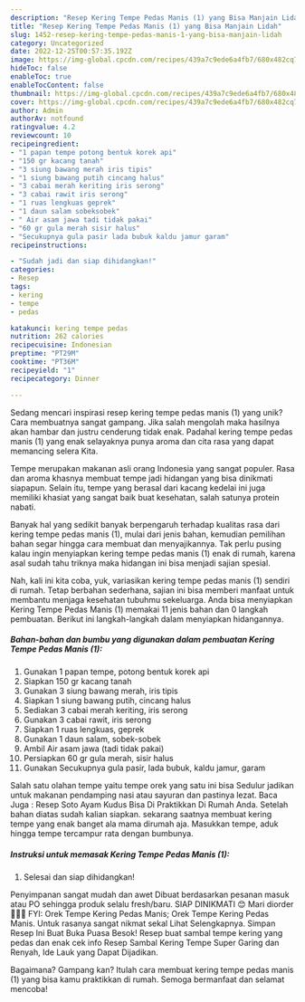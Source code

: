 ```yaml
---
description: "Resep Kering Tempe Pedas Manis (1) yang Bisa Manjain Lidah"
title: "Resep Kering Tempe Pedas Manis (1) yang Bisa Manjain Lidah"
slug: 1452-resep-kering-tempe-pedas-manis-1-yang-bisa-manjain-lidah
category: Uncategorized
date: 2022-12-25T00:57:35.192Z
image: https://img-global.cpcdn.com/recipes/439a7c9ede6a4fb7/680x482cq70/kering-tempe-pedas-manis-1-foto-resep-utama.jpg
hideToc: false
enableToc: true
enableTocContent: false
thumbnail: https://img-global.cpcdn.com/recipes/439a7c9ede6a4fb7/680x482cq70/kering-tempe-pedas-manis-1-foto-resep-utama.jpg
cover: https://img-global.cpcdn.com/recipes/439a7c9ede6a4fb7/680x482cq70/kering-tempe-pedas-manis-1-foto-resep-utama.jpg
author: Admin
authorAv: notfound
ratingvalue: 4.2
reviewcount: 10
recipeingredient:
- "1 papan tempe potong bentuk korek api"
- "150 gr kacang tanah"
- "3 siung bawang merah iris tipis"
- "1 siung bawang putih cincang halus"
- "3 cabai merah keriting iris serong"
- "3 cabai rawit iris serong"
- "1 ruas lengkuas geprek"
- "1 daun salam sobeksobek"
- " Air asam jawa tadi tidak pakai"
- "60 gr gula merah sisir halus"
- "Secukupnya gula pasir lada bubuk kaldu jamur garam"
recipeinstructions:

- "Sudah jadi dan siap dihidangkan!"
categories:
- Resep
tags:
- kering
- tempe
- pedas

katakunci: kering tempe pedas 
nutrition: 262 calories
recipecuisine: Indonesian
preptime: "PT29M"
cooktime: "PT36M"
recipeyield: "1"
recipecategory: Dinner

---
```





Sedang mencari inspirasi resep kering tempe pedas manis (1) yang unik? Cara membuatnya sangat gampang. Jika salah mengolah maka hasilnya akan hambar dan justru cenderung tidak enak. Padahal kering tempe pedas manis (1) yang enak selayaknya punya aroma dan cita rasa yang dapat memancing selera Kita.





Tempe merupakan makanan asli orang Indonesia yang sangat populer. Rasa dan aroma khasnya membuat tempe jadi hidangan yang bisa dinikmati siapapun. Selain itu, tempe yang berasal dari kacang kedelai ini juga memiliki khasiat yang sangat baik buat kesehatan, salah satunya protein nabati.

Banyak hal yang sedikit banyak berpengaruh terhadap kualitas rasa dari kering tempe pedas manis (1), mulai dari jenis bahan, kemudian pemilihan bahan segar hingga cara membuat dan menyajikannya. Tak perlu pusing kalau ingin menyiapkan kering tempe pedas manis (1) enak di rumah, karena asal sudah tahu triknya maka hidangan ini bisa menjadi sajian spesial.






Nah, kali ini kita coba, yuk, variasikan kering tempe pedas manis (1) sendiri di rumah. Tetap berbahan sederhana, sajian ini bisa memberi manfaat untuk membantu menjaga kesehatan tubuhmu sekeluarga. Anda bisa menyiapkan Kering Tempe Pedas Manis (1) memakai 11 jenis bahan dan 0 langkah pembuatan. Berikut ini langkah-langkah dalam menyiapkan hidangannya.

<!--inarticleads1-->

##### Bahan-bahan dan bumbu yang digunakan dalam pembuatan Kering Tempe Pedas Manis (1):

1. Gunakan 1 papan tempe, potong bentuk korek api
1. Siapkan 150 gr kacang tanah
1. Gunakan 3 siung bawang merah, iris tipis
1. Siapkan 1 siung bawang putih, cincang halus
1. Sediakan 3 cabai merah keriting, iris serong
1. Gunakan 3 cabai rawit, iris serong
1. Siapkan 1 ruas lengkuas, geprek
1. Gunakan 1 daun salam, sobek-sobek
1. Ambil  Air asam jawa (tadi tidak pakai)
1. Persiapkan 60 gr gula merah, sisir halus
1. Gunakan Secukupnya gula pasir, lada bubuk, kaldu jamur, garam


Salah satu olahan tempe yaitu tempe orek yang satu ini bisa Sedulur jadikan untuk makanan pendamping nasi atau sayuran dan pastinya lezat. Baca Juga : Resep Soto Ayam Kudus Bisa Di Praktikkan Di Rumah Anda. Setelah bahan diatas sudah kalian siapkan. sekarang saatnya membuat kering tempe yang enak banget ala mama dirumah aja. Masukkan tempe, aduk hingga tempe tercampur rata dengan bumbunya. 

<!--inarticleads2-->

##### Instruksi untuk memasak Kering Tempe Pedas Manis (1):


1. Selesai dan siap dihidangkan!

Penyimpanan sangat mudah dan awet Dibuat berdasarkan pesanan masuk atau PO sehingga produk selalu fresh/baru. SIAP DINIKMATI 😊 Mari diorder 🤗🤗🤗 FYI: Orek Tempe Kering Pedas Manis; Orek Tempe Kering Pedas Manis. Untuk rasanya sangat nikmat sekal Lihat Selengkapnya. Simpan Resep Ini Buat Buka Puasa Besok! Resep buat sambal tempe kering yang pedas dan enak cek info Resep Sambal Kering Tempe Super Garing dan Renyah, Ide Lauk yang Dapat Dijadikan. 

Bagaimana? Gampang kan? Itulah cara membuat kering tempe pedas manis (1) yang bisa kamu praktikkan di rumah. Semoga bermanfaat dan selamat mencoba!

